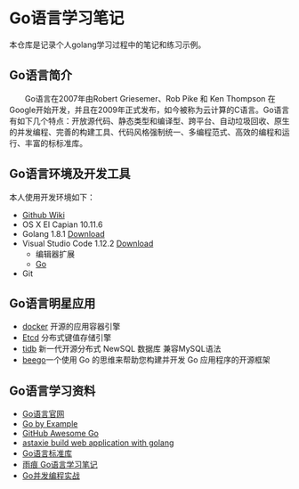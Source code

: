 # Go语言学习笔记
本仓库是记录个人golang学习过程中的笔记和练习示例。

## Go语言简介
  &emsp;&emsp;Go语言在2007年由Robert Griesemer、Rob Pike 和 Ken Thompson 在 Google开始开发，并且在2009年正式发布，如今被称为云计算的C语言。Go语言有如下几个特点：开放源代码、静态类型和编译型、跨平台、自动垃圾回收、原生的并发编程、完善的构建工具、代码风格强制统一、多编程范式、高效的编程和运行、丰富的标标准库。

## Go语言环境及开发工具
本人使用开发环境如下：
* [Github Wiki](https://github.com/zhuzhenyu/lean-golang/wiki/Mac-Golang-%E5%BC%80%E5%8F%91%E7%8E%AF%E5%A2%83)
* OS X EI Capian  10.11.6
* Golang 1.8.1 [Download](https://golang.org/dl/)
* Visual Studio Code  1.12.2 [Download](https://code.visualstudio.com/)
  * 编辑器扩展
  * [Go](https://marketplace.visualstudio.com/items?itemName=lukehoban.Go)
* Git

## Go语言明星应用

* [docker](https://www.docker.com) 开源的应用容器引擎
* [Etcd](https://coreos.com/etcd/docs/latest/) 分布式键值存储引擎
* [tidb](https://pingcap.com/index-zh) 新一代开源分布式 NewSQL 数据库 兼容MySQL语法
* [beego](https://beego.me/)一个使用 Go 的思维来帮助您构建并开发 Go 应用程序的开源框架


## Go语言学习资料

* [Go语言官网](https://golang.org)
* [Go by Example](https://gobyexample.com)
* [GitHub Awesome Go](https://github.com/avelino/awesome-go)
* [astaxie build web application with golang](https://github.com/astaxie/build-web-application-with-golang/blob/master/zh/preface.md)
* [Go语言标准库](https://github.com/polaris1119/The-Golang-Standard-Library-by-Example)
* [雨痕 Go语言学习笔记](https://github.com/qyuhen/book)
* [Go并发编程实战](https://github.com/gopcp/example.v2)

